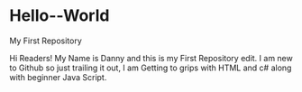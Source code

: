 # Hello--World
My First Repository

Hi Readers! My Name is Danny and this is my First Repository edit. I am new to Github so just trailing it out, I am Getting to grips with HTML and c# along with beginner Java Script.

